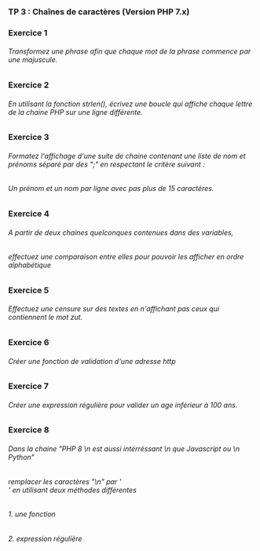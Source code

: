 ### TP 3 : Chaînes de caractères (Version PHP 7.x)
### Exercice 1
###### Transformez une phrase afin que chaque mot de la phrase commence par une majuscule.


### Exercice 2
###### En utilisant la fonction strlen(), écrivez une boucle qui affiche chaque lettre de la chaine PHP sur une ligne différente.


### Exercice 3
###### Formatez l'affichage d'une suite de chaine contenant une liste de nom et prénoms séparé par des ";" en respectant le critère suivant :
###### Un prénom et un nom par ligne avec pas plus de 15 caractères.


### Exercice 4
###### A partir de deux chaines quelconques contenues dans des variables, 
###### effectuez une comparaison entre elles pour pouvoir les afficher en ordre alphabétique

### Exercice 5
###### Effectuez une censure sur des textes en n'affichant pas ceux qui contiennent le mot zut.


### Exercice 6
###### Créer une fonction de validation d'une adresse http


### Exercice 7
###### Créer une expression régulière pour valider un age inférieur à 100 ans.


### Exercice 8
###### Dans la chaine "PHP 8  \n est aussi intérréssant \n que Javascript ou \n Python"
###### remplacer les caractères "\n" par '<br>' en utilisant deux méthodes différentes
######  1. une fonction
######  2. expression régulière



